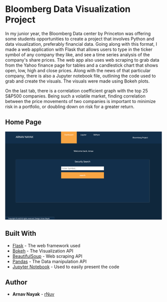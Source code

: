 # Bloomberg Data Visualization Project

In my junior year, the Bloomberg Data center by Princeton was offering some students opportunities to create a project that involves Python and data visualization, preferably financial data. Going along with this format, I made a web application with Flask that allows users to type in the ticker symbol of any company they like, and see a time series analysis of the company's share prices. The web app also uses web scraping to grab data from the Yahoo finance page for tables and a candlestick chart that shows open, low, high and close prices. Along with the news of that particular company, there is also a Jupyter notebook file, outlining the code used to grab and create the visuals. The visuals were made using Bokeh plots.

On the last tab, there is a correlation coefficient graph with the top 25 S&P500 companies. Being such a volatile market, finding correlation between the price movements of two companies is important to minimize risk in a portfolio, or doubling down on risk for a greater return. 

## Home Page

![](images/home.png)

## Built With

* [Flask](https://flask.palletsprojects.com/en/1.1.x/) - The web framework used
* [Bokeh](https://docs.bokeh.org/en/latest/index.html) - The Visualization API
* [BeautifulSoup](https://www.crummy.com/software/BeautifulSoup/bs4/doc/) - Web scraping API 
* [Pandas](https://pandas.pydata.org/) - The Data manipulation API
* [Jupyter Notebook](https://jupyter.org/) - Used to easily present the code

## Author

* **Arnav Nayak** - [rNuv](https://github.com/rNuv)

